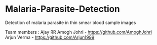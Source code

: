 # Malaria-Parasite-Detection
Detection of malaria parasite in thin smear blood sample images

Team members : 
Ajay RR
Amogh Johri - https://github.com/AmoghJohri
Arjun Verma - https://github.com/Arjun1999
